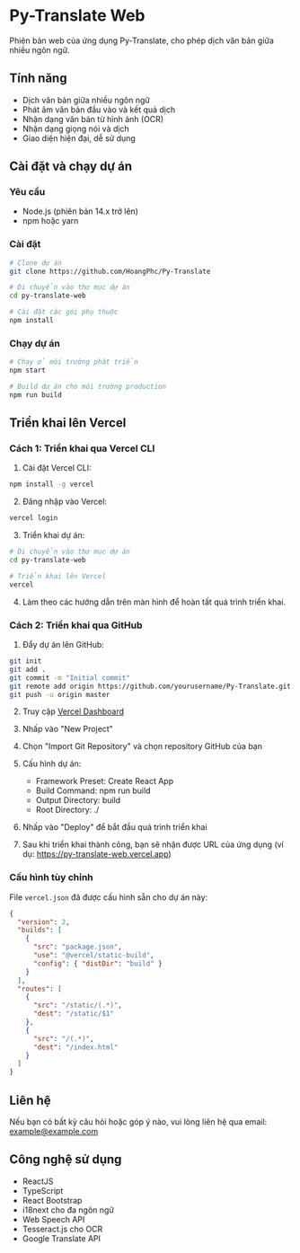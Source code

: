 # Py-Translate Web

Phiên bản web của ứng dụng Py-Translate, cho phép dịch văn bản giữa nhiều ngôn ngữ.

## Tính năng

- Dịch văn bản giữa nhiều ngôn ngữ
- Phát âm văn bản đầu vào và kết quả dịch
- Nhận dạng văn bản từ hình ảnh (OCR)
- Nhận dạng giọng nói và dịch
- Giao diện hiện đại, dễ sử dụng

## Cài đặt và chạy dự án

### Yêu cầu

- Node.js (phiên bản 14.x trở lên)
- npm hoặc yarn

### Cài đặt

```bash
# Clone dự án
git clone https://github.com/HoangPhc/Py-Translate

# Di chuyển vào thư mục dự án
cd py-translate-web

# Cài đặt các gói phụ thuộc
npm install
```

### Chạy dự án

```bash
# Chạy ở môi trường phát triển
npm start

# Build dự án cho môi trường production
npm run build
```

## Triển khai lên Vercel

### Cách 1: Triển khai qua Vercel CLI

1. Cài đặt Vercel CLI:
```bash
npm install -g vercel
```

2. Đăng nhập vào Vercel:
```bash
vercel login
```

3. Triển khai dự án:
```bash
# Di chuyển vào thư mục dự án
cd py-translate-web

# Triển khai lên Vercel
vercel
```

4. Làm theo các hướng dẫn trên màn hình để hoàn tất quá trình triển khai.

### Cách 2: Triển khai qua GitHub

1. Đẩy dự án lên GitHub:
```bash
git init
git add .
git commit -m "Initial commit"
git remote add origin https://github.com/yourusername/Py-Translate.git
git push -u origin master
```

2. Truy cập [Vercel Dashboard](https://vercel.com/dashboard)

3. Nhấp vào "New Project"

4. Chọn "Import Git Repository" và chọn repository GitHub của bạn

5. Cấu hình dự án:
   - Framework Preset: Create React App
   - Build Command: npm run build
   - Output Directory: build
   - Root Directory: ./

6. Nhấp vào "Deploy" để bắt đầu quá trình triển khai

7. Sau khi triển khai thành công, bạn sẽ nhận được URL của ứng dụng (ví dụ: https://py-translate-web.vercel.app)

### Cấu hình tùy chỉnh

File `vercel.json` đã được cấu hình sẵn cho dự án này:

```json
{
  "version": 2,
  "builds": [
    {
      "src": "package.json",
      "use": "@vercel/static-build",
      "config": { "distDir": "build" }
    }
  ],
  "routes": [
    {
      "src": "/static/(.*)",
      "dest": "/static/$1"
    },
    {
      "src": "/(.*)",
      "dest": "/index.html"
    }
  ]
}
```

## Liên hệ

Nếu bạn có bất kỳ câu hỏi hoặc góp ý nào, vui lòng liên hệ qua email: example@example.com

## Công nghệ sử dụng

- ReactJS
- TypeScript
- React Bootstrap
- i18next cho đa ngôn ngữ
- Web Speech API
- Tesseract.js cho OCR
- Google Translate API 